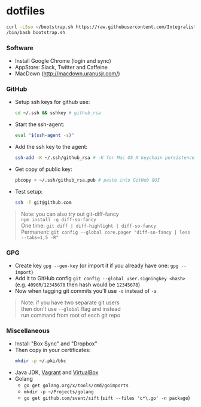 # dotfiles

```bash
curl -LSso ~/bootstrap.sh https://raw.githubusercontent.com/Integralist/dotfiles/master/bootstrap.sh
/bin/bash bootstrap.sh
```

### Software

- Install Google Chrome (login and sync)
- AppStore: Slack, Twitter and Caffeine
- MacDown (http://macdown.uranusjr.com/)

### GitHub

- Setup ssh keys for github use:  
  ```bash
  cd ~/.ssh && sshkey # github_rsa
  ```
- Start the ssh-agent:  
  ```bash
  eval "$(ssh-agent -s)"
  ```
- Add the ssh key to the agent:  
  ```bash
  ssh-add -K ~/.ssh/github_rsa # -K for Mac OS X keychain persistence
  ```
- Get copy of public key:  
  ```bash
  pbcopy < ~/.ssh/github_rsa.pub # paste into GitHub GUI
  ```
- Test setup:  
  ```bash
  ssh -T git@github.com
  ```

> Note: you can also try out git-diff-fancy  
> `npm install -g diff-so-fancy`  
> One time: `git diff | diff-highlight | diff-so-fancy`  
> Permanent: `git config --global core.pager "diff-so-fancy | less --tabs=1,5 -R"`

### GPG

- Create key `gpg --gen-key` (or import it if you already have one: `gpg --import`)
- Add it to GitHub config `git config --global user.signingkey <hash>` (e.g. `4096R/12345678` then hash would be `12345678`)
- Now when tagging git commits you'll use `-s` instead of `-a`

> Note: if you have two separate git users  
> then don't use `--global` flag and instead  
> run command from root of each git repo

### Miscellaneous

- Install "Box Sync" and "Dropbox"
- Then copy in your certificates:  
  ```bash
  mkdir -p ~/.pki/bbc
  ```
- Java JDK, [Vagrant](https://www.vagrantup.com/downloads.html) and [VirtualBox](https://www.virtualbox.org/wiki/Downloads)
- Golang
  - `go get golang.org/x/tools/cmd/goimports`
  - `mkdir -p ~/Projects/golang`
  - `go get github.com/svent/sift` (`sift --files 'c*\.go' -n package`)
